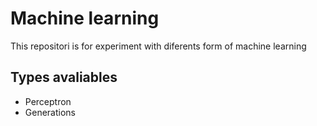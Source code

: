 # Machine learning
This repositori is for experiment with diferents form of machine learning

## Types avaliables

* Perceptron
* Generations
